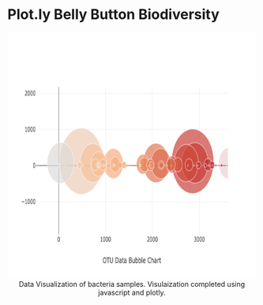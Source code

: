 # Plot.ly Belly Button Biodiversity

<p align="center">
  <img width="800" height="500" src="https://github.com/narayanan-nithya/Belly-Button-Biodiversity-Visualization/blob/master/newplot.png">
  Data Visualization of bacteria samples. Visulaization completed using javascript and plotly. 
</p>
